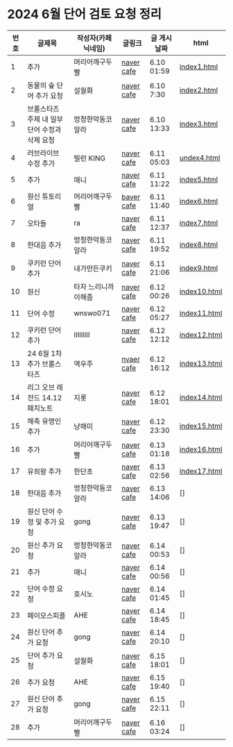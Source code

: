 <h1>2024 6월 단어 검토 요청 정리</h1>

| 번호 | 글제목 | 작성자(카페 닉네임) | 글링크 | 글 게시 날짜 | html |
|----|----|----|----|----|----|
| 1 | 추가 | 머리어깨구두빨 | [naver cafe](https://cafe.naver.com/kkutukorea/126023) | 6.10 01:59 | [index1.html](https://github.com/hafskjfha/kkuko_danchu/blob/main/2024%20Jun/html/index1.html) |
| 2 | 동물의 숲 단어 추가 요청 | 설월화 | [naver cafe](https://cafe.naver.com/kkutukorea/126029) | 6.10 7:30 | [index2.html](https://github.com/hafskjfha/kkuko_danchu/blob/main/2024%20Jun/html/index2.html) |
| 3 | 브롤스타즈 주제 내 일부 단어 수정과 삭제 요청 | 멍청한악동코알라 | [naver cafe](https://cafe.naver.com/kkutukorea/126031) | 6.10 13:33 | [index3.html](https://github.com/hafskjfha/kkuko_danchu/blob/main/2024%20Jun/html/index3.html)
| 4 | 러브라이브 수정 추가 | 빌런 KING | [naver cafe](https://cafe.naver.com/kkutukorea/126039) | 6.11 05:03 | [undex4.html](https://github.com/hafskjfha/kkuko_danchu/blob/main/2024%20Jun/html/index5.html) |
| 5 | 추가 | 매니 | [naver cafe](https://cafe.naver.com/kkutukorea/126040?tc=shared_link) | 6.11 11:22 | [index5.html](https://github.com/hafskjfha/kkuko_danchu/blob/main/2024%20Jun/html/index5.html) |
| 6 | 원신 튜토리얼 | 머리어깨구두빨 | [baver cafe](https://cafe.naver.com/kkutukorea/126041) | 6.11 11:40 | [index6.html](https://github.com/hafskjfha/kkuko_danchu/blob/main/2024%20Jun/html/index6.html) |
| 7 | 오타들 | ra | [naver cafe](https://cafe.naver.com/kkutukorea/126042) | 6.11 12:37 | [index7.html](https://github.com/hafskjfha/kkuko_danchu/blob/main/2024%20Jun/html/index7.html) |
| 8 | 한대음 추가 | 멍청한악동코알라 | [naver cafe](https://cafe.naver.com/kkutukorea/126044) | 6.11 19:52 | [index8.html](https://github.com/hafskjfha/kkuko_danchu/blob/main/2024%20Jun/html/index8.html) | 
| 9 | 쿠키런 단어 추가 | 내가만든쿠키 | [naver cafe](https://cafe.naver.com/kkutukorea/126045) | 6.11 21:06 | [index9.html](https://github.com/hafskjfha/kkuko_danchu/blob/main/2024%20Jun/html/index9.html) |
| 10 | 원신 | 타자 느리니까 이해좀 | [naver cafe](https://cafe.naver.com/kkutukorea/126049) | 6.12 00:26 | [index10.html](https://github.com/hafskjfha/kkuko_danchu/blob/main/2024%20Jun/html/index10.html) |
| 11 | 단어 수정 | wnswo071 | [naver cafe](https://cafe.naver.com/kkutukorea/126052) | 6.12 05:27 | [index11.html](https://github.com/hafskjfha/kkuko_danchu/blob/main/2024%20Jun/html/index11.html) |
| 12 | 쿠키런 단어추가 | IIIllllII | [naver cafe](https://cafe.naver.com/kkutukorea/126053) | 6.12 12:12 | [index12.html](https://github.com/hafskjfha/kkuko_danchu/blob/main/2024%20Jun/html/index12.html) | 
| 13 | 24 6월 1차 추가 브롤스타즈 | 역우주 |  [nvaer cafe](https://cafe.naver.com/kkutukorea/126054) | 6.12 16:12 | [index13.html](https://github.com/hafskjfha/kkuko_danchu/blob/main/2024%20Jun/html/index13.html)
| 14 | 리그 오브 레전드 14.12 패치노트 | 지롯 | [naver cafe](https://cafe.naver.com/kkutukorea/126055) | 6.12 18:01 | [index14.html](https://github.com/hafskjfha/kkuko_danchu/blob/main/2024%20Jun/html/index14.html) |
| 15 | 해축 유명인 추가 | 냥해미 | [naver cafe](https://cafe.naver.com/kkutukorea/126057) | 6.12 23:30 | [index15.html](https://github.com/hafskjfha/kkuko_danchu/blob/main/2024%20Jun/html/index15.html) |
| 16 | 추가 | 머리어깨구두빨 | [naver cafe](https://cafe.naver.com/kkutukorea/126059) | 6.13 01:18 | [index16.html](https://github.com/hafskjfha/kkuko_danchu/blob/main/2024%20Jun/html/index16.html) |
| 17 | 유희왕 추가 | 한단초 | [naver cafe](https://cafe.naver.com/kkutukorea/126060) | 6.13 02:56 | [index17.html](https://github.com/hafskjfha/kkuko_danchu/blob/main/2024%20Jun/html/index17.html) | 
| 18 | 한대음 추가 | 멍청한악동코알라 | [naver cafe](https://cafe.naver.com/kkutukorea/126062) | 6.13 14:06 | [] |
| 19 | 원신 단어 수정 및 추가 요청 | gong | [naver cafe](https://cafe.naver.com/kkutukorea/126066) | 6.13 19:47 | [] |
| 20 | 원신 추가 요청 | 멍청한악동코알라 | [naver cafe](https://cafe.naver.com/kkutukorea/126071) | 6.14 00:53 | [] |
| 21 | 추가 | 매니 | [naver cafe](https://cafe.naver.com/kkutukorea/126072) | 6.14 00:56 | [] |
| 22 | 단어 수정 요청 | 호시노 | [naver cafe](https://cafe.naver.com/kkutukorea/126073) | 6.14 01:45 | [] |
| 23 | 페이모스피플 |  AHE | [naver cafe](https://cafe.naver.com/kkutukorea/126076) | 6.14 18:45 | [] |
| 24 | 원신 단어 추가 요청 | gong | [naver cafe](https://cafe.naver.com/kkutukorea/126078) | 6.14 20:10 | [] |
| 25 | 단어 추가 요청 | 설월화 | [naver cafe](https://cafe.naver.com/kkutukorea/126085) | 6.15 18:01 | [] |
| 26 | 추가 요청 | AHE | [naver cafe](https://cafe.naver.com/kkutukorea/126086) | 6.15 19:40 | [] |
| 27 | 원신 단어 추가 요청 | gong |[naver cafe](https://cafe.naver.com/kkutukorea/126089) | 6.15 22:11 | [] |
| 28 | 추가 | 머리어깨구두빨 | [naver cafe](https://cafe.naver.com/kkutukorea/126090) | 6.16 03:24 | [] |
